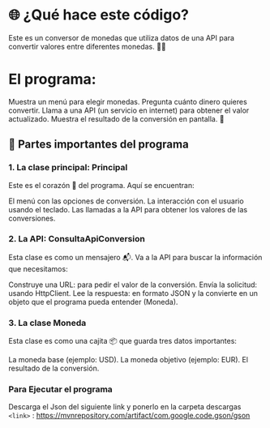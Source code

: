 # 🌐 ¿Qué hace este código?
Este es un conversor de monedas que utiliza datos de una API para convertir valores entre diferentes monedas. 🏦💱

# El programa:

Muestra un menú para elegir monedas.
Pregunta cuánto dinero quieres convertir.
Llama a una API (un servicio en internet) para obtener el valor actualizado.
Muestra el resultado de la conversión en pantalla. 🎉

## 📖 Partes importantes del programa
### 1. La clase principal: Principal
Este es el corazón 💖 del programa. Aquí se encuentran:

El menú con las opciones de conversión.
La interacción con el usuario usando el teclado.
Las llamadas a la API para obtener los valores de las conversiones.

### 2. La API: ConsultaApiConversion
Esta clase es como un mensajero 📬. Va a la API para buscar la información que necesitamos:

Construye una URL: para pedir el valor de la conversión.
Envía la solicitud: usando HttpClient.
Lee la respuesta: en formato JSON y la convierte en un objeto que el programa pueda entender (Moneda).

### 3. La clase Moneda
Esta clase es como una cajita 📦 que guarda tres datos importantes:

La moneda base (ejemplo: USD).
La moneda objetivo (ejemplo: EUR).
El resultado de la conversión.

### Para Ejecutar el programa
Descarga el Json del siguiente link y ponerlo en la carpeta descargas
`<link>` : https://mvnrepository.com/artifact/com.google.code.gson/gson
